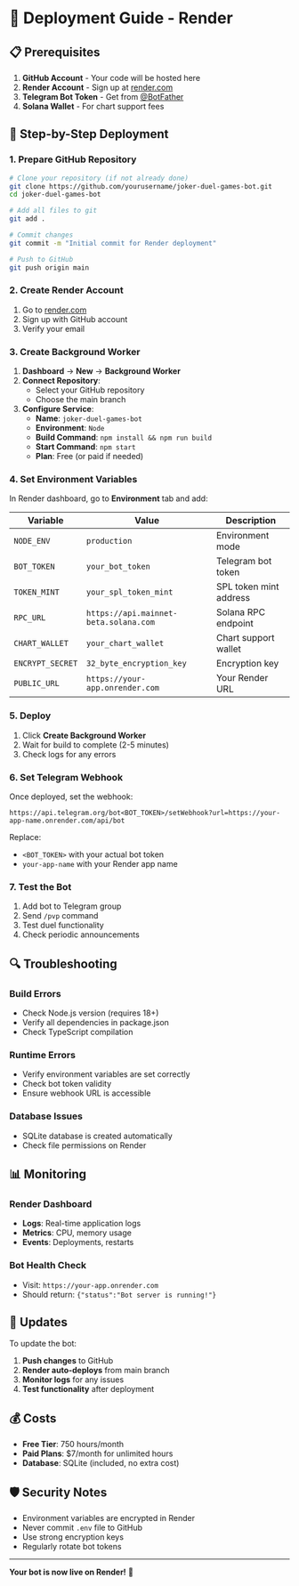 # 🚀 Deployment Guide - Render

## 📋 Prerequisites

1. **GitHub Account** - Your code will be hosted here
2. **Render Account** - Sign up at [render.com](https://render.com)
3. **Telegram Bot Token** - Get from [@BotFather](https://t.me/BotFather)
4. **Solana Wallet** - For chart support fees

## 🔧 Step-by-Step Deployment

### 1. Prepare GitHub Repository

```bash
# Clone your repository (if not already done)
git clone https://github.com/yourusername/joker-duel-games-bot.git
cd joker-duel-games-bot

# Add all files to git
git add .

# Commit changes
git commit -m "Initial commit for Render deployment"

# Push to GitHub
git push origin main
```

### 2. Create Render Account

1. Go to [render.com](https://render.com)
2. Sign up with GitHub account
3. Verify your email

### 3. Create Background Worker

1. **Dashboard** → **New** → **Background Worker**
2. **Connect Repository**:
   - Select your GitHub repository
   - Choose the main branch
3. **Configure Service**:
   - **Name**: `joker-duel-games-bot`
   - **Environment**: `Node`
   - **Build Command**: `npm install && npm run build`
   - **Start Command**: `npm start`
   - **Plan**: Free (or paid if needed)

### 4. Set Environment Variables

In Render dashboard, go to **Environment** tab and add:

| Variable | Value | Description |
|----------|-------|-------------|
| `NODE_ENV` | `production` | Environment mode |
| `BOT_TOKEN` | `your_bot_token` | Telegram bot token |
| `TOKEN_MINT` | `your_spl_token_mint` | SPL token mint address |
| `RPC_URL` | `https://api.mainnet-beta.solana.com` | Solana RPC endpoint |
| `CHART_WALLET` | `your_chart_wallet` | Chart support wallet |
| `ENCRYPT_SECRET` | `32_byte_encryption_key` | Encryption key |
| `PUBLIC_URL` | `https://your-app.onrender.com` | Your Render URL |

### 5. Deploy

1. Click **Create Background Worker**
2. Wait for build to complete (2-5 minutes)
3. Check logs for any errors

### 6. Set Telegram Webhook

Once deployed, set the webhook:

```
https://api.telegram.org/bot<BOT_TOKEN>/setWebhook?url=https://your-app-name.onrender.com/api/bot
```

Replace:
- `<BOT_TOKEN>` with your actual bot token
- `your-app-name` with your Render app name

### 7. Test the Bot

1. Add bot to Telegram group
2. Send `/pvp` command
3. Test duel functionality
4. Check periodic announcements

## 🔍 Troubleshooting

### Build Errors
- Check Node.js version (requires 18+)
- Verify all dependencies in package.json
- Check TypeScript compilation

### Runtime Errors
- Verify environment variables are set correctly
- Check bot token validity
- Ensure webhook URL is accessible

### Database Issues
- SQLite database is created automatically
- Check file permissions on Render

## 📊 Monitoring

### Render Dashboard
- **Logs**: Real-time application logs
- **Metrics**: CPU, memory usage
- **Events**: Deployments, restarts

### Bot Health Check
- Visit: `https://your-app.onrender.com`
- Should return: `{"status":"Bot server is running!"}`

## 🔄 Updates

To update the bot:

1. **Push changes** to GitHub
2. **Render auto-deploys** from main branch
3. **Monitor logs** for any issues
4. **Test functionality** after deployment

## 💰 Costs

- **Free Tier**: 750 hours/month
- **Paid Plans**: $7/month for unlimited hours
- **Database**: SQLite (included, no extra cost)

## 🛡️ Security Notes

- Environment variables are encrypted in Render
- Never commit `.env` file to GitHub
- Use strong encryption keys
- Regularly rotate bot tokens

---

**Your bot is now live on Render!** 🎉 